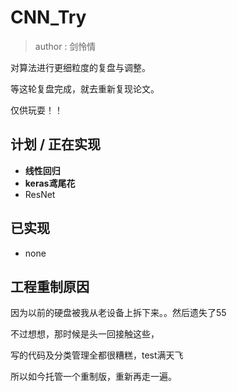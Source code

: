 # CNN_Try
> author : 剑怜情

对算法进行更细粒度的复盘与调整。

等这轮复盘完成，就去重新复现论文。

仅供玩耍！！
 
## 计划 / **正在实现**
- **线性回归**
- **keras鸢尾花**
- ResNet
 
## 已实现
- none

## 工程重制原因
因为以前的硬盘被我从老设备上拆下来。。然后遗失了55

不过想想，那时候是头一回接触这些，

写的代码及分类管理全都很糟糕，test满天飞

所以如今托管一个重制版，重新再走一遍。